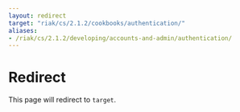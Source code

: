 ```yaml
---
layout: redirect
target: "riak/cs/2.1.2/cookbooks/authentication/"
aliases:
- /riak/cs/2.1.2/developing/accounts-and-admin/authentication/
---
```


# Redirect

This page will redirect to `target`.
